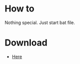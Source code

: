 # How to
Nothing special. Just start bat file.
# Download
- [Here](https://github.com/i3sey/MicrosoftSharedGamesFix/releases/download/Files/AtomicHeartFix.bat)